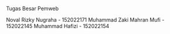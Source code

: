 Tugas Besar Pemweb 

Noval Rizky Nugraha         - 152022171
Muhammad Zaki Mahran Mufi   - 152022145
Muhammad Hafizi             - 152022154